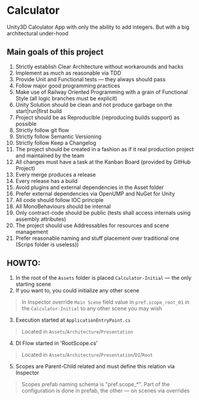 # Calculator
Unity3D Calculator App with only the ability to add integers. But with a big architectural under-hood

## Main goals of this project
1. Strictly establish Clear Architecture without workarounds and hacks
2. Implement as much as reasonable via TDD
3. Provide Unit and Functional tests — they always should pass
4. Follow major good programming practices
5. Make use of Railway Oriented Programming with a grain of Functional Style (all logic branches must be explicit)
6. Unity Solution should be clean and not produce garbage on the start|run|first build
7. Project should be as Reproducible (reproducing builds support) as possible
8. Strictly follow git flow
9. Strictly follow Semantic Versioning
10. Strictly follow Keep a Changelog
11. The project should be created in a fashion as if it real production project and maintained by the team
12. All changes must have a task at the Kanban Board (provided by GitHub Project)
13. Every merge produces a release
14. Every release has a build
15. Avoid plugins and external dependencies in the Asset folder
16. Prefer external dependencies via OpenUMP and NuGet for Unity
17. All code should follow IOC principle
18. All MonoBehaviours should be internal
19. Only contract-code should be public (tests shall access internals using assembly attributes)
20. The project should use Addressables for resources and scene management
21. Prefer reasonable naming and stuff placement over traditional one (Scrips folder is useless))

## HOWTO:
1. In the root of the `Assets` folder is placed `Calculator-Initial` — the only starting scene
2. If you want to, you could initialize any other scene
> In Inspector override `Main Scene` field value in `pref.scope_root_01` in the `Calculator-Initial` to any other scene you may wish
3. Execution started at `ApplicationEntryPoint.cs`
> Located in `Assets`/`Architecture`/`Presentation`
4. DI Flow started in 'RootScope.cs'
> Located in `Assets`/`Architecture`/`Presentation`/`DI`/`Root`
5. Scopes are Parent-Child related and must define this relation via Inspector
> Scopes prefab naming schema is "pref.scope_*". Part of the configuration is done in prefab, the other — on scenes via overrides
